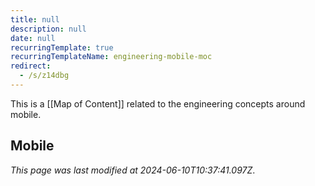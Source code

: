 ```yaml
---
title: null
description: null
date: null
recurringTemplate: true
recurringTemplateName: engineering-mobile-moc
redirect:
  - /s/z14dbg
---
```


This is a [[Map of Content]] related to the engineering concepts around mobile.

## Mobile

_This page was last modified at 2024-06-10T10:37:41.097Z_.
